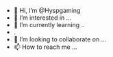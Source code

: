- 👋 Hi, I’m @Hyspgaming
- 👀 I’m interested in ...
- 🌱 I’m currently learning ..
- .
- 💞️ I’m looking to collaborate on ...
- 📫 How to reach me ...

<!---
Hyspgaming/Hyspgaming is a ✨ special ✨ repository because its `README.md` (this file) appears on your GitHub profile.
You can click the Preview link to take a look at your changes.
--->
